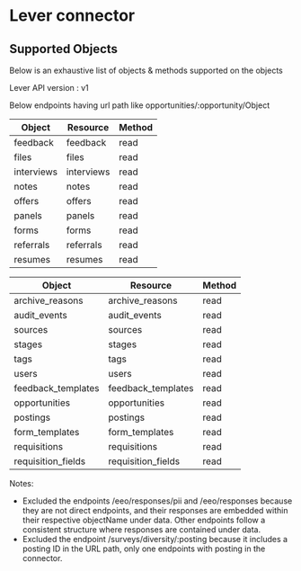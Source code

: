 # Lever connector


## Supported Objects 
Below is an exhaustive list of objects & methods supported on the objects

Lever API version : v1

Below endpoints having url path like opportunities/:opportunity/Object

| Object                  | Resource         | Method       |
| ----------------------- | ---------------- | ------------ |
| feedback                | feedback         | read         |
| files                   | files            | read         |
| interviews              | interviews       | read         | 
| notes                   | notes            | read         |
| offers                  | offers           | read         |
| panels                  | panels           | read         |
| forms                   | forms            | read         |
| referrals               | referrals        | read         |
| resumes                 | resumes          | read         |

| Object                  | Resource           | Method       |
| ----------------------- | ------------------ | ------------ |
| archive_reasons         | archive_reasons    | read         |
| audit_events            | audit_events       | read         |
| sources                 | sources            | read         |
| stages                  | stages             | read         |
| tags                    | tags               | read         |
| users                   | users              | read         |
| feedback_templates      | feedback_templates | read         |
| opportunities           | opportunities      | read         |
| postings                | postings           | read         |
| form_templates          | form_templates     | read         |
| requisitions            | requisitions       | read         |
| requisition_fields      | requisition_fields | read         |


Notes:
- Excluded the endpoints /eeo/responses/pii and /eeo/responses because they are not direct endpoints, and their responses are embedded within their respective objectName under data. Other endpoints follow a consistent structure where responses are contained under data.
- Excluded the endpoint /surveys/diversity/:posting because it includes a posting ID in the URL path, only one endpoints with posting in the connector.
